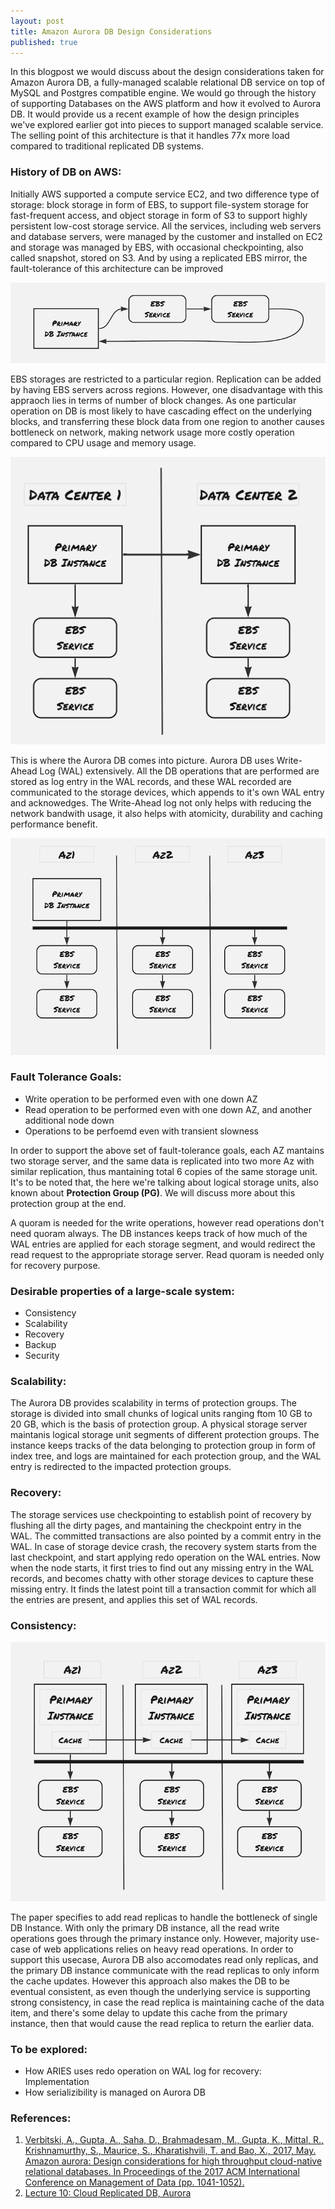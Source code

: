 ```yaml
---
layout: post
title: Amazon Aurora DB Design Considerations
published: true
---
```


In this blogpost we would discuss about the design considerations taken for Amazon Aurora DB, a fully-managed scalable relational DB service on top of MySQL and Postgres compatible engine. We would go through the history of supporting Databases on the AWS platform and how it evolved to Aurora DB. It would provide us a recent example of how the design principles we've explored earlier got into pieces to support managed scalable service. The selling point of this architecture is that it handles 77x more load compared to traditional replicated DB systems.

### History of DB on AWS:

Initially AWS supported a compute service EC2, and two difference type of storage: block storage in form of EBS, to support file-system storage for fast-frequent access, and object storage in form of S3 to support highly persistent low-cost storage service. All the services, including web servers and database servers, were managed by the customer and installed on EC2 and storage was managed by EBS, with occasional checkpointing, also called snapshot, stored on S3. And by using a replicated EBS mirror, the fault-tolerance of this architecture can be improved

![](../images/aurora/locallyReplicated.png)

EBS storages are restricted to a particular region. Replication can be added by having EBS servers across regions. However, one disadvantage with this appraoch lies in terms of number of block changes. As one particular operation on DB is most likely to have cascading effect on the underlying blocks, and transferring these block data from one region to another causes bottleneck on network, making network usage more costly operation compared to CPU usage and memory usage.  

![](../images/aurora/crossRegionReplicated.png)

This is where the Aurora DB comes into picture. Aurora DB uses Write-Ahead Log (WAL) extensively. All the DB operations that are performed are stored as log entry in the WAL records, and these WAL recorded are communicated to the storage devices, which appends to it's own WAL entry and acknowedges. The Write-Ahead log not only helps with reducing the network bandwith usage, it also helps with atomicity, durability and caching performance benefit.

![](../images/aurora/architecture.png)


### Fault Tolerance Goals:
- Write operation to be performed even with one down AZ
- Read operation to be performed even with one down AZ, and another additional node down
- Operations to be perfoemd even with transient slowness

In order to support the above set of fault-tolerance goals, each AZ mantains two storage server, and the same data is replicated into two more Az with similar replication, thus mantaining total 6 copies of the same storage unit. It's to be noted that, the here we're talking about logical storage units, also known about **Protection Group (PG)**. We will discuss more about this protection group at the end.

A quoram is needed for the write operations, however read operations don't need quoram always. The DB instances keeps track of how much of the WAL entries are applied for each storage segment, and would redirect the read request to the appropriate storage server. Read quoram is needed only for recovery purpose.


### Desirable properties of a large-scale system:
- Consistency
- Scalability
- Recovery
- Backup
- Security

### Scalability:
The Aurora DB provides scalability in terms of protection groups. The storage is divided into small chunks of logical units ranging ftom 10 GB to 20 GB, which is the basis of protection group. A physical storage server maintanis logical storage unit segments of different protection groups. The instance keeps tracks of the data belonging to protection group in form of index tree, and logs are maintained for each protection group, and the WAL entry is redirected to the impacted protection groups. 

### Recovery:
The storage services use checkpointing to establish point of recovery by flushing all the dirty pages, and mantaining the checkpoint entry in the WAL. The committed transactions are also pointed by a commit entry in the WAL. In case of storage device crash, the recovery system starts from the last checkpoint, and start applying redo operation on the WAL entries. Now when the node starts, it first tries to find out any missing entry in the WAL records, and becomes chatty with other storage devices to capture these missing entry. It finds the latest point till a transaction commit for which all the entries are present, and applies this set of WAL records. 

### Consistency:

![](../images/aurora/enhancedArchitecture.png)

The paper specifies to add read replicas to handle the bottleneck of single DB Instance. With only the primary DB instance, all the read write operations goes through the primary instance only. However, majority use-case of web applications relies on heavy read operations. In order to support this usecase, Aurora DB also accomodates read only replicas, and the primary DB instance communicate with the read replicas to only inform the cache updates.
However this approach also makes the DB to be eventual consistent, as even though the underlying service is supporting strong consistency, in case the read replica is maintaining cache of the data item, and there's some delay to update this cache from the primary instance, then that would cause the read replica to return the earlier data.



### To be explored:
- How ARIES uses redo operation on WAL log for recovery: Implementation
- How serializibility is managed on Aurora DB


### References:
1. [Verbitski, A., Gupta, A., Saha, D., Brahmadesam, M., Gupta, K., Mittal, R., Krishnamurthy, S., Maurice, S., Kharatishvili, T. and Bao, X., 2017, May. Amazon aurora: Design considerations for high throughput cloud-native relational databases. In Proceedings of the 2017 ACM International Conference on Management of Data (pp. 1041-1052).](https://assets.amazon.science/dc/2b/4ef2b89649f9a393d37d3e042f4e/amazon-aurora-design-considerations-for-high-throughput-cloud-native-relational-databases.pdf)
2. [Lecture 10: Cloud Replicated DB, Aurora](https://www.youtube.com/watch?v=jJSh54J1s5o)

